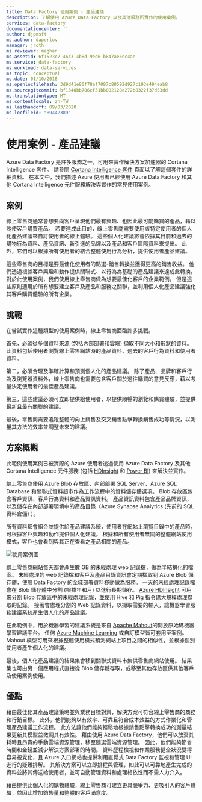 ```yaml
---
title: Data Factory 使用案例 - 產品建議
description: 了解使用 Azure Data Factory 以及其他服務所實作的使用案例。
services: data-factory
documentationcenter: ''
author: djpmsft
ms.author: daperlov
manager: jroth
ms.reviewer: maghan
ms.assetid: 6f1523c7-46c3-4b8d-9ed6-b847ae5ec4ae
ms.service: data-factory
ms.workload: data-services
ms.topic: conceptual
ms.date: 01/10/2018
ms.openlocfilehash: 3d9d41e80f78af7087c80592d927c193e494eab8
ms.sourcegitcommit: bf1340bb706cf31bb002128e272b8322f37d53dd
ms.translationtype: MT
ms.contentlocale: zh-TW
ms.lasthandoff: 09/03/2020
ms.locfileid: "89442389"
---
```

# <a name="use-case---product-recommendations"></a>使用案例 - 產品建議
Azure Data Factory 是許多服務之一，可用來實作解決方案加速器的 Cortana Intelligence 套件。  請參閱 [Cortana Intelligence 套件](https://www.microsoft.com/cortanaanalytics) 頁面以了解這個套件的詳細資料。 在本文中，我們描述 Azure 使用者已經使用 Azure Data Factory 和其他 Cortana Intelligence 元件服務解決與實作的常見使用案例。

## <a name="scenario"></a>案例
線上零售商通常會想要向客戶呈現他們最有興趣、也因此最可能購買的產品，藉以誘使客戶購買產品。 若要達成此目的，線上零售商需要使用該特定使用者的個人化產品建議來自訂使用者的線上體驗。 這些個人化建議將會依據其目前和過去的購物行為資料、產品資訊、新引進的品牌以及產品和客戶區隔資料來提出。  此外，它們可以根據所有使用者的結合整體使用行為分析，提供使用者產品建議。

這些零售商的目標是要最佳化使用者的點選-銷售轉換並獲得更高的銷售收益。  他們透過根據客戶興趣和動作提供關聯式、以行為為基礎的產品建議來達成此轉換。 對於此使用案例，我們使用線上零售商做為想要最佳化客戶的企業範例。 但是這些原則適用於所有想要建立客戶及產品和服務之關聯，並利用個人化產品建議強化其客戶購買體驗的所有企業。

## <a name="challenges"></a>挑戰
在嘗試實作這種類型的使用案例時，線上零售商面臨許多挑戰。 

首先，必須從多個資料來源 (包括內部部署和雲端) 擷取不同大小和形狀的資料。 此資料包括使用者瀏覽線上零售網站時的產品資料、過去的客戶行為資料和使用者資料。 

第二，必須合理及準確計算和預測個人化的產品建議。 除了產品、品牌和客戶行為及瀏覽器資料外，線上零售商也需要包含客戶關於過往購買的意見反應，藉以考量決定使用者的最佳產品建議。 

第三，這些建議必須可立即提供給使用者，以提供順暢的瀏覽和購買體驗，並提供最新且最有關聯的建議。 

最後，零售商需要追蹤整體的向上銷售及交叉銷售點擊轉換銷售成功等情況，以測量其方法的效率並調整未來的建議。

## <a name="solution-overview"></a>方案概觀
此範例使用案例已被實際的 Azure 使用者透過使用 Azure Data Factory 及其他 Cortana Intelligence 元件服務 (包括 [HDInsight](https://azure.microsoft.com/services/hdinsight/) 和 [Power BI](https://powerbi.microsoft.com/)) 來解決並實作。

線上零售商使用 Azure Blob 存放區、內部部署 SQL Server、Azure SQL Database 和關聯式資料超市作為工作流程中的資料儲存體選項。  Blob 存放區包含客戶資訊、客戶行為資料和產品資訊資料。 產品資訊資料包含產品品牌資訊，以及儲存在內部部署環境中的產品目錄（Azure Synapse Analytics (先前的 SQL 資料倉儲) ）。 

所有資料都會組合並提供給產品建議系統，使用者在網站上瀏覽目錄中的產品時，可根據客戶興趣和動作提供個人化建議。 根據和所有使用者無關的整體網站使用模式，客戶也會看到與其正在查看之產品相關的產品。

![使用案例圖](./media/data-factory-product-reco-usecase/diagram-1.png)

線上零售商網站每天都會產生數 GB 的未經處理 web 記錄檔，做為半結構化的檔案。 未經處理的 web 記錄檔和客戶及產品目錄資訊會定期擷取到 Azure Blob 儲存體，使用 Data Factory 的全域部署資料移動做為服務。 一天的未經處理記錄檔會在 Blob 儲存體中分割 (根據年和月) 以進行長期儲存。  [Azure HDInsight](https://azure.microsoft.com/services/hdinsight/) 可用來分割 Blob 存放區中的未經處理記錄，並使用 Hive 和 Pig 指令碼大規模處理擷取的記錄。 接著會處理分割的 Web 記錄資料，以擷取需要的輸入，讓機器學習服務建議系統產生個人化的產品建議。

在此範例中，用於機器學習的建議系統是來自 [Apache Mahout](https://mahout.apache.org/)的開放原始碼機器學習建議平台。  任何 [Azure Machine Learning](https://azure.microsoft.com/services/machine-learning/) 或自訂模型皆可套用至案例。  Mahout 模型可用來根據整體使用模式預測網站上項目之間的相似性，並根據個別使用者產生個人化的建議。

最後，個人化產品建議的結果集會移到關聯式資料市集供零售商網站使用。  結果集也可由另一個應用程式直接從 Blob 儲存體存取，或移至其他存放區供其他客戶及使用案例使用。

## <a name="benefits"></a>優點
藉由最佳化其產品建議策略並與業務目標對齊，解決方案可符合線上零售商的商務和行銷目標。 此外，他們能夠以有效率、可靠且符合成本效益的方式作業化和管理產品建議工作流程。 此方法讓他們能夠輕鬆地根據銷售點擊轉換成功的測量結果更新其模型並微調其有效性。 藉由使用 Azure Data Factory，他們可以放棄其耗時且昂貴的手動雲端資源管理，移至隨選雲端資源管理。 因此，他們能夠節省時間和金錢並減少解決方案部署的時間。 資料歷程檢視和作業服務健全狀況變得容易視覺化，且 Azure 入口網站也提供利用直覺式 Data Factory 監視和管理 UI 進行的疑難排解。 其解決方案可以立即排程與管理，如此可以可靠地產生完成的資料並將其傳送給使用者，並可自動管理資料和處理相依性而不需人力介入。

藉由提供此個人化的購物體驗，線上零售商可建立更具競爭力、更吸引人的客戶體驗，並因此增加銷售量和整體的客戶滿意度。

